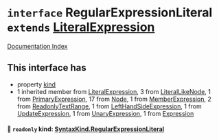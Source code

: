 # `interface` RegularExpressionLiteral `extends` [LiteralExpression](../interface.LiteralExpression/README.md)

[Documentation Index](../README.md)

## This interface has

- property [kind](#-readonly-kind-syntaxkindregularexpressionliteral)
- 1 inherited member from [LiteralExpression](../interface.LiteralExpression/README.md), 3 from [LiteralLikeNode](../interface.LiteralLikeNode/README.md), 1 from [PrimaryExpression](../interface.PrimaryExpression/README.md), 17 from [Node](../interface.Node/README.md), 1 from [MemberExpression](../interface.MemberExpression/README.md), 2 from [ReadonlyTextRange](../interface.ReadonlyTextRange/README.md), 1 from [LeftHandSideExpression](../interface.LeftHandSideExpression/README.md), 1 from [UpdateExpression](../interface.UpdateExpression/README.md), 1 from [UnaryExpression](../interface.UnaryExpression/README.md), 1 from [Expression](../interface.Expression/README.md)


#### 📄 `readonly` kind: [SyntaxKind.RegularExpressionLiteral](../enum.SyntaxKind/README.md#regularexpressionliteral--14)



